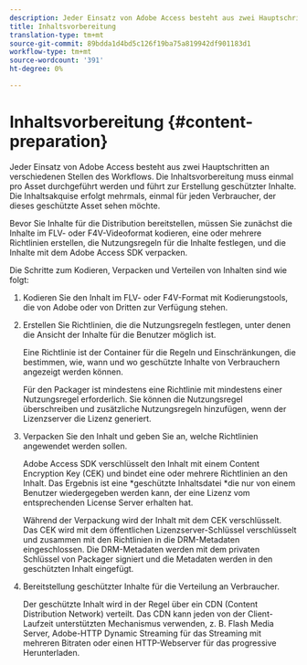 ```yaml
---
description: Jeder Einsatz von Adobe Access besteht aus zwei Hauptschritten an verschiedenen Stellen des Workflows. Die Inhaltsvorbereitung muss einmal pro Asset durchgeführt werden und führt zur Erstellung geschützter Inhalte. Die Inhaltsakquise erfolgt mehrmals, einmal für jeden Verbraucher, der dieses geschützte Asset sehen möchte.
title: Inhaltsvorbereitung
translation-type: tm+mt
source-git-commit: 89bdda1d4bd5c126f19ba75a819942df901183d1
workflow-type: tm+mt
source-wordcount: '391'
ht-degree: 0%

---
```



# Inhaltsvorbereitung {#content-preparation}

Jeder Einsatz von Adobe Access besteht aus zwei Hauptschritten an verschiedenen Stellen des Workflows. Die Inhaltsvorbereitung muss einmal pro Asset durchgeführt werden und führt zur Erstellung geschützter Inhalte. Die Inhaltsakquise erfolgt mehrmals, einmal für jeden Verbraucher, der dieses geschützte Asset sehen möchte.

Bevor Sie Inhalte für die Distribution bereitstellen, müssen Sie zunächst die Inhalte im FLV- oder F4V-Videoformat kodieren, eine oder mehrere Richtlinien erstellen, die Nutzungsregeln für die Inhalte festlegen, und die Inhalte mit dem Adobe Access SDK verpacken.

Die Schritte zum Kodieren, Verpacken und Verteilen von Inhalten sind wie folgt:

1. Kodieren Sie den Inhalt im FLV- oder F4V-Format mit Kodierungstools, die von Adobe oder von Dritten zur Verfügung stehen.
1. Erstellen Sie Richtlinien, die die Nutzungsregeln festlegen, unter denen die Ansicht der Inhalte für die Benutzer möglich ist.

   Eine Richtlinie ist der Container für die Regeln und Einschränkungen, die bestimmen, wie, wann und wo geschützte Inhalte von Verbrauchern angezeigt werden können.

   Für den Packager ist mindestens eine Richtlinie mit mindestens einer Nutzungsregel erforderlich. Sie können die Nutzungsregel überschreiben und zusätzliche Nutzungsregeln hinzufügen, wenn der Lizenzserver die Lizenz generiert.

1. Verpacken Sie den Inhalt und geben Sie an, welche Richtlinien angewendet werden sollen.

   Adobe Access SDK verschlüsselt den Inhalt mit einem Content Encryption Key (CEK) und bindet eine oder mehrere Richtlinien an den Inhalt. Das Ergebnis ist eine *geschützte Inhaltsdatei *die nur von einem Benutzer wiedergegeben werden kann, der eine Lizenz vom entsprechenden License Server erhalten hat.

   Während der Verpackung wird der Inhalt mit dem CEK verschlüsselt. Das CEK wird mit dem öffentlichen Lizenzserver-Schlüssel verschlüsselt und zusammen mit den Richtlinien in die DRM-Metadaten eingeschlossen. Die DRM-Metadaten werden mit dem privaten Schlüssel von Packager signiert und die Metadaten werden in den geschützten Inhalt eingefügt.

1. Bereitstellung geschützter Inhalte für die Verteilung an Verbraucher.

   Der geschützte Inhalt wird in der Regel über ein CDN (Content Distribution Network) verteilt. Das CDN kann jeden von der Client-Laufzeit unterstützten Mechanismus verwenden, z. B. Flash Media Server, Adobe-HTTP Dynamic Streaming für das Streaming mit mehreren Bitraten oder einen HTTP-Webserver für das progressive Herunterladen.

